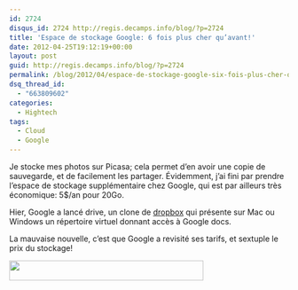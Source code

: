 ```yaml
---
id: 2724
disqus_id: 2724 http://regis.decamps.info/blog/?p=2724
title: 'Espace de stockage Google: 6 fois plus cher qu’avant!'
date: 2012-04-25T19:12:19+00:00
layout: post
guid: http://regis.decamps.info/blog/?p=2724
permalink: /blog/2012/04/espace-de-stockage-google-six-fois-plus-cher-quavant/
dsq_thread_id:
  - "663809602"
categories:
  - Hightech
tags:
  - Cloud
  - Google
---
```

Je stocke mes photos sur Picasa; cela permet d’en avoir une copie de sauvegarde, et de facilement les partager. Évidemment, j’ai fini par prendre l’espace de stockage supplémentaire chez Google, qui est par ailleurs très économique: 5$/an pour 20Go.

Hier, Google a lancé drive, un clone de [dropbox](http://db.tt/VOFKYES) qui présente sur Mac ou Windows un répertoire virtuel donnant accès à Google docs.

La mauvaise nouvelle, c’est que Google a revisité ses tarifs, et sextuple le prix du stockage!
  
[<img src="/blog/wp-content/uploads/2012/04/Capture-d’écran-2012-04-25-à-18.59.04-350x36.png" alt="" title="Tarifs espace stockage Google" width="350" height="36" class="alignleft size-medium wp-image-2725" srcset="/blog/wp-content/uploads/2012/04/Capture-d’écran-2012-04-25-à-18.59.04-350x36.png 350w, /blog/wp-content/uploads/2012/04/Capture-d’écran-2012-04-25-à-18.59.04.png 545w" sizes="(max-width: 350px) 100vw, 350px" />](http://support.google.com/drive/bin/answer.py?hl=en&answer=39567&p=butter_old_storage)
